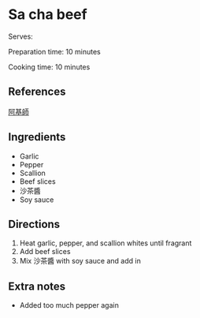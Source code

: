 # Sa cha beef

Serves:

Preparation time: 10 minutes

Cooking time: 10 minutes

## References

[阿基師](https://www.youtube.com/watch?v=0M-HR9rMDkg&t=298s)

## Ingredients

- Garlic
- Pepper
- Scallion
- Beef slices
- 沙茶醬
- Soy sauce

## Directions

1. Heat garlic, pepper, and scallion whites until fragrant
2. Add beef slices
3. Mix 沙茶醬 with soy sauce and add in

## Extra notes

- Added too much pepper again
